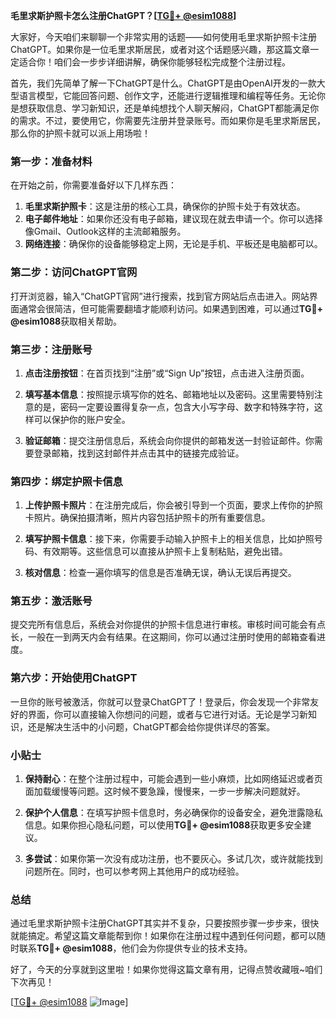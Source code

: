 **毛里求斯护照卡怎么注册ChatGPT？[[TG💪+ @esim1088](https://t.me/s/esim1088)]**

大家好，今天咱们来聊聊一个非常实用的话题——如何使用毛里求斯护照卡注册ChatGPT。如果你是一位毛里求斯居民，或者对这个话题感兴趣，那这篇文章一定适合你！咱们会一步步详细讲解，确保你能够轻松完成整个注册过程。

首先，我们先简单了解一下ChatGPT是什么。ChatGPT是由OpenAI开发的一款大型语言模型，它能回答问题、创作文字，还能进行逻辑推理和编程等任务。无论你是想获取信息、学习新知识，还是单纯想找个人聊天解闷，ChatGPT都能满足你的需求。不过，要使用它，你需要先注册并登录账号。而如果你是毛里求斯居民，那么你的护照卡就可以派上用场啦！

### 第一步：准备材料

在开始之前，你需要准备好以下几样东西：

1. **毛里求斯护照卡**：这是注册的核心工具，确保你的护照卡处于有效状态。
2. **电子邮件地址**：如果你还没有电子邮箱，建议现在就去申请一个。你可以选择像Gmail、Outlook这样的主流邮箱服务。
3. **网络连接**：确保你的设备能够稳定上网，无论是手机、平板还是电脑都可以。

### 第二步：访问ChatGPT官网

打开浏览器，输入“ChatGPT官网”进行搜索，找到官方网站后点击进入。网站界面通常会很简洁，但可能需要翻墙才能顺利访问。如果遇到困难，可以通过**TG💪+ @esim1088**获取相关帮助。

### 第三步：注册账号

1. **点击注册按钮**：在首页找到“注册”或“Sign Up”按钮，点击进入注册页面。
   
2. **填写基本信息**：按照提示填写你的姓名、邮箱地址以及密码。这里需要特别注意的是，密码一定要设置得复杂一点，包含大小写字母、数字和特殊字符，这样可以保护你的账户安全。

3. **验证邮箱**：提交注册信息后，系统会向你提供的邮箱发送一封验证邮件。你需要登录邮箱，找到这封邮件并点击其中的链接完成验证。

### 第四步：绑定护照卡信息

1. **上传护照卡照片**：在注册完成后，你会被引导到一个页面，要求上传你的护照卡照片。确保拍摄清晰，照片内容包括护照卡的所有重要信息。

2. **填写护照卡信息**：接下来，你需要手动输入护照卡上的相关信息，比如护照号码、有效期等。这些信息可以直接从护照卡上复制粘贴，避免出错。

3. **核对信息**：检查一遍你填写的信息是否准确无误，确认无误后再提交。

### 第五步：激活账号

提交完所有信息后，系统会对你提供的护照卡信息进行审核。审核时间可能会有点长，一般在一到两天内会有结果。在这期间，你可以通过注册时使用的邮箱查看进度。

### 第六步：开始使用ChatGPT

一旦你的账号被激活，你就可以登录ChatGPT了！登录后，你会发现一个非常友好的界面，你可以直接输入你想问的问题，或者与它进行对话。无论是学习新知识，还是解决生活中的小问题，ChatGPT都会给你提供详尽的答案。

### 小贴士

1. **保持耐心**：在整个注册过程中，可能会遇到一些小麻烦，比如网络延迟或者页面加载缓慢等问题。这时候不要急躁，慢慢来，一步一步解决问题就好。
   
2. **保护个人信息**：在填写护照卡信息时，务必确保你的设备安全，避免泄露隐私信息。如果你担心隐私问题，可以使用**TG💪+ @esim1088**获取更多安全建议。

3. **多尝试**：如果你第一次没有成功注册，也不要灰心。多试几次，或许就能找到问题所在。同时，也可以参考网上其他用户的成功经验。

### 总结

通过毛里求斯护照卡注册ChatGPT其实并不复杂，只要按照步骤一步步来，很快就能搞定。希望这篇文章能帮到你！如果你在注册过程中遇到任何问题，都可以随时联系**TG💪+ @esim1088**，他们会为你提供专业的技术支持。

好了，今天的分享就到这里啦！如果你觉得这篇文章有用，记得点赞收藏哦~咱们下次再见！

[[TG💪+ @esim1088](https://t.me/s/esim1088) ![Image](https://i.postimg.cc/4NQfJmqS/Snipaste-2025-05-13-00-14-12.png)]